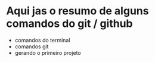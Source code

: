 # Aqui jas o resumo de alguns comandos do git / github

- comandos do terminal
- comandos git
- gerando o primeiro projeto